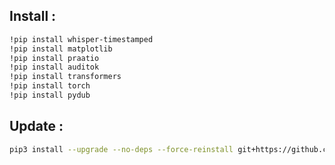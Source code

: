 ## Install :
```bash 
!pip install whisper-timestamped
!pip install matplotlib
!pip install praatio
!pip install auditok
!pip install transformers
!pip install torch
!pip install pydub
```


## Update : 
```bash
pip3 install --upgrade --no-deps --force-reinstall git+https://github.com/linto-ai/whisper-timestamped
```
